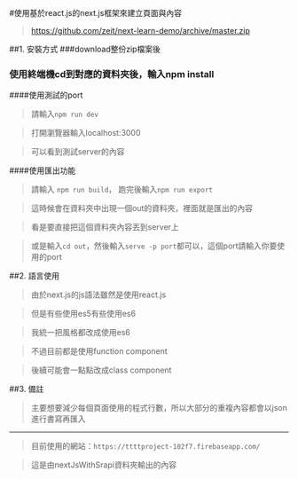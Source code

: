 #使用基於react.js的next.js框架來建立頁面與內容
>https://github.com/zeit/next-learn-demo/archive/master.zip

##1. 安裝方式
###download整份zip檔案後

### 使用終端機cd到對應的資料夾後，輸入npm install

####使用測試的port

>請輸入```npm run dev```

>打開瀏覽器輸入localhost:3000

>可以看到測試server的內容

####使用匯出功能

>請輸入 ```npm run build```，
>跑完後輸入```npm run export```

>這時候會在資料夾中出現一個out的資料夾，裡面就是匯出的內容

>看是要直接把這個資料夾內容丟到server上

>或是輸入```cd out```，然後輸入```serve -p port```都可以，這個port請輸入你要使用的port

##2. 語言使用
>由於next.js的js語法雖然是使用react.js

>但是有些使用es5有些使用es6

>我統一把風格都改成使用es6

>不過目前都是使用function component

>後續可能會一點點改成class component

##3. 備註
>主要想要減少每個頁面使用的程式行數，所以大部分的重複內容都會以json進行書寫再匯入

---
>目前使用的網站：`https://ttttproject-102f7.firebaseapp.com/`

>這是由nextJsWithSrapi資料夾輸出的內容
